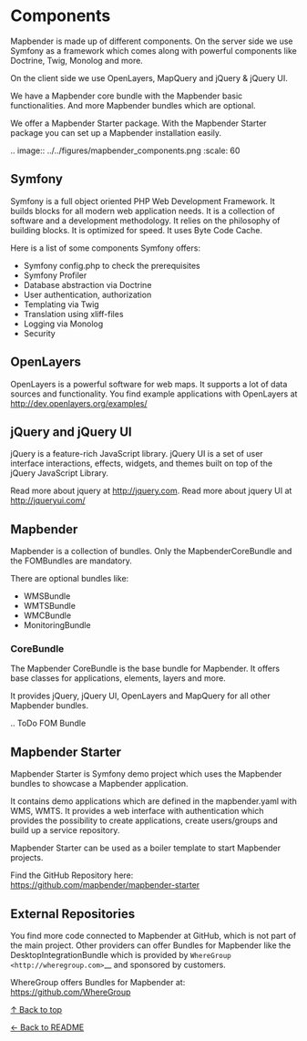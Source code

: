 # Components

Mapbender is made up of different components. On the server side we use Symfony as a framework which comes along with powerful components like Doctrine, Twig, Monolog and more.

On the client side we use OpenLayers, MapQuery and jQuery & jQuery UI.

We have a Mapbender core bundle with the Mapbender basic functionalities. And more Mapbender bundles which are optional.

We offer a Mapbender Starter package. With the Mapbender Starter package you can set up a Mapbender installation easily.

  .. image:: ../../figures/mapbender_components.png
     :scale: 60

## Symfony

Symfony is a full object oriented PHP Web Development Framework. It builds blocks for all modern web application needs. It is a collection of software and a development methodology. It relies on the philosophy of building blocks. It is optimized for speed. It uses Byte Code Cache.

Here is a list of some components Symfony offers:

* Symfony config.php to check the prerequisites
* Symfony Profiler
* Database abstraction via Doctrine
* User authentication, authorization
* Templating via Twig
* Translation using xliff-files
* Logging via Monolog
* Security

## OpenLayers

OpenLayers is a powerful software for web maps. It supports a lot of data sources and functionality. You find example applications with OpenLayers at <http://dev.openlayers.org/examples/>

## jQuery and jQuery UI

jQuery is a feature-rich JavaScript library. jQuery UI is a set of user interface interactions, effects, widgets, and themes built on top of the jQuery JavaScript Library.  

Read more about jquery at <http://jquery.com>. Read more about jquery UI at <http://jqueryui.com/>

## Mapbender

Mapbender is a collection of bundles. Only the MapbenderCoreBundle and the FOMBundles are mandatory.

There are optional bundles like:

* WMSBundle
* WMTSBundle
* WMCBundle
* MonitoringBundle

### CoreBundle

The Mapbender CoreBundle is the base bundle for Mapbender. It offers base classes for applications, elements, layers and more.

It provides jQuery, jQuery UI, OpenLayers and MapQuery for all other Mapbender bundles.

.. ToDo
  FOM Bundle

## Mapbender Starter

Mapbender Starter is Symfony demo project which uses the Mapbender bundles to showcase a Mapbender application.

It contains demo applications which are defined in the mapbender.yaml with WMS, WMTS. It provides a web interface with authentication which provides the possibility to create applications, create users/groups and build up a service repository.

Mapbender Starter can be used as a boiler template to start Mapbender projects.

Find the GitHub Repository here: <https://github.com/mapbender/mapbender-starter>

## External Repositories

You find more code connected to Mapbender at GitHub, which is not part of the main project. Other providers can offer Bundles for Mapbender like the DesktopIntegrationBundle which is provided by `WhereGroup <http://wheregroup.com>`__ and sponsored by customers.

WhereGroup offers Bundles for Mapbender at: <https://github.com/WhereGroup>

[↑ Back to top](#components)

[← Back to README](../README.md)
